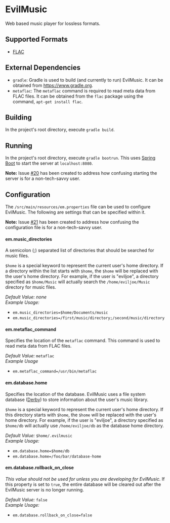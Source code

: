 EvilMusic
=========

Web based music player for lossless formats.

## Supported Formats
 * [FLAC](https://xiph.org/flac)

## External Dependencies
 * `gradle`: Gradle is used to build (and currently to run) EvilMusic.  It can be obtained from https://www.gradle.org.
 * `metaflac`: The `metaflac` command is required to read meta data from FLAC files.  It can be obtained from the `flac` package using the command, `apt-get install flac`.

## Building
In the project's root directory, execute `gradle build`.

## Running
In the project's root directory, execute `gradle bootrun`.  This uses [Spring Boot](http://projects.spring.io/spring-boot) to start the server at `localhost:8080`.

**Note:** Issue [#20](https://github.com/eviljoe/evilmusic/issues/20) has been created to address how confusing starting the server is for a non-tech-savvy user.

## Configuration
The `/src/main/resources/em.properties` file can be used to configure EvilMusic.  The following are settings that can be specified within it.

**Note:** Issue [#21](https://github.com/eviljoe/evilmusic/issues/21) has been created to address how confusing the configuration file is for a non-tech-savvy user.

#### em.music_directories
A semicolon (;) separated list of directories that should be searched for music files.

`$home` is a special keyword to represent the current user's home directory.  If a directory within the list starts with `$home`, the `$home` will be replaced with the user's home directory.  For example, if the user is "eviljoe", a directory specified as `$home/Music` will actually search the `/home/eviljoe/Music` directory for music files.

*Default Value:* *none*<br/>
*Example Usage:*
 * `em.music_directories=$home/Documents/music`
 * `em.music_directories=/first/music/directory;/second/music/directory`

#### em.metaflac_command
Specifies the location of the `metaflac` command.  This command is used to read meta data from FLAC files.

*Default Value:* `metaflac`<br/>
*Example Usage*
 * `em.metaflac_command=/usr/bin/metaflac`

#### em.database.home
Specifies the location of the database.  EvilMusic uses a file system database ([Derby](http://db.apache.org/derby/)) to store information about the user's music library.

`$home` is a special keyword to represent the current user's home directory.  If this directory starts with `$home`, the `$home` will be replaced with the user's home directory.  For example, if the user is "eviljoe", a directory specified as `$home/db` will actually use `/home/eviljoe/db` as the database home directory.

*Default Value:* `$home/.evilmusic`<br/>
*Example Usage:*
 * `em.database.home=$home/db`
 * `em.database.home=/foo/bar/database-home`

#### em.database.rollback_on_close
*This value should not be used for unless you are developing for EvilMusic.*  If this property is set to `true`, the entire database will be cleared out after the EvilMusic server is no longer running.

*Default Value:* `false`<br/>
*Example Usage:*
 * `em.database.rollback_on_close=false`